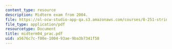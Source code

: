 ```yaml
---
content_type: resource
description: Midterm exam from 2004.
file: https://ol-ocw-studio-app-qa.s3.amazonaws.com/courses/8-251-string-theory-for-undergraduates-spring-2007/a5676c7cf00e100493ae9ba3b7341f58_midterm04_prac.pdf
file_type: application/pdf
resourcetype: Document
title: midterm04_prac.pdf
uid: a5676c7c-f00e-1004-93ae-9ba3b7341f58
---
```

